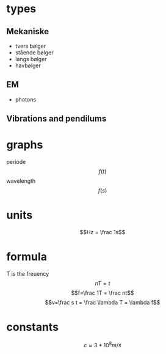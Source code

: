 # types

## Mekaniske

- tvers bølger
- stående bølger
- langs bølger
- havbølger

## EM

- photons

## Vibrations and pendilums

# graphs

periode
$$f(t)$$
wavelength
$$f(s)$$

# units

$$Hz = \frac 1s$$

# formula

T is the freuency
$$nT=t$$
$$f=\frac 1T = \frac nt$$
$$v=\frac s t = \frac \lambda T = \lambda f$$

# constants

$$c \approx 3 * 10^8 m/s$$
